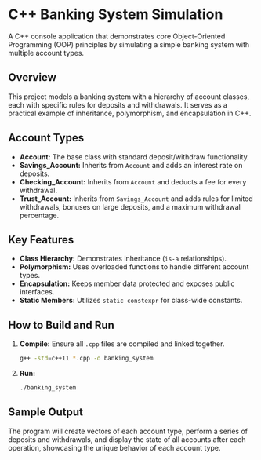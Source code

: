 # C++ Banking System Simulation

A C++ console application that demonstrates core Object-Oriented Programming (OOP) principles by simulating a simple banking system with multiple account types.

## Overview

This project models a banking system with a hierarchy of account classes, each with specific rules for deposits and withdrawals. It serves as a practical example of inheritance, polymorphism, and encapsulation in C++.

## Account Types

*   **Account:** The base class with standard deposit/withdraw functionality.
*   **Savings_Account:** Inherits from `Account` and adds an interest rate on deposits.
*   **Checking_Account:** Inherits from `Account` and deducts a fee for every withdrawal.
*   **Trust_Account:** Inherits from `Savings_Account` and adds rules for limited withdrawals, bonuses on large deposits, and a maximum withdrawal percentage.

## Key Features

*   **Class Hierarchy:** Demonstrates inheritance (`is-a` relationships).
*   **Polymorphism:** Uses overloaded functions to handle different account types.
*   **Encapsulation:** Keeps member data protected and exposes public interfaces.
*   **Static Members:** Utilizes `static constexpr` for class-wide constants.

## How to Build and Run

1.  **Compile:** Ensure all `.cpp` files are compiled and linked together.
    ```bash
    g++ -std=c++11 *.cpp -o banking_system
    ```
2.  **Run:**
    ```bash
    ./banking_system
    ```

## Sample Output

The program will create vectors of each account type, perform a series of deposits and withdrawals, and display the state of all accounts after each operation, showcasing the unique behavior of each account type.
